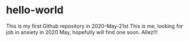 # hello-world
This is my first Github repository in 2020-May-21st
This is me, looking for job in anxiety in 2020 May, hopefully will find one soon. Allez!!!
